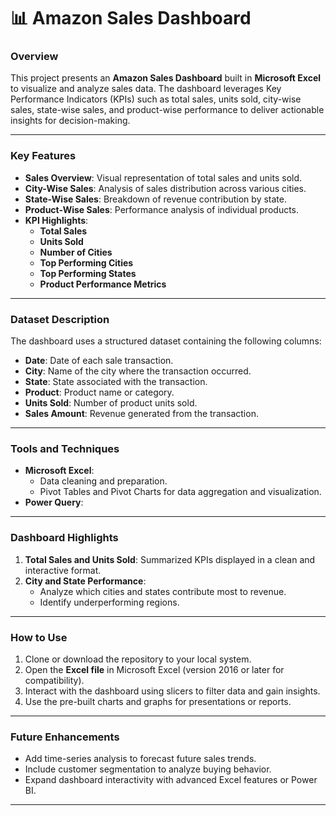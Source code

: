 # 📊 Amazon Sales Dashboard

### **Overview**
This project presents an **Amazon Sales Dashboard** built in **Microsoft Excel** to visualize and analyze sales data. The dashboard leverages Key Performance Indicators (KPIs) such as total sales, units sold, city-wise sales, state-wise sales, and product-wise performance to deliver actionable insights for decision-making.

---

### **Key Features**
- **Sales Overview**: Visual representation of total sales and units sold.
- **City-Wise Sales**: Analysis of sales distribution across various cities.
- **State-Wise Sales**: Breakdown of revenue contribution by state.
- **Product-Wise Sales**: Performance analysis of individual products.
- **KPI Highlights**:
  - **Total Sales**
  - **Units Sold**
  - **Number of Cities**
  - **Top Performing Cities**
  - **Top Performing States**
  - **Product Performance Metrics**

---

### **Dataset Description**
The dashboard uses a structured dataset containing the following columns:
- **Date**: Date of each sale transaction.
- **City**: Name of the city where the transaction occurred.
- **State**: State associated with the transaction.
- **Product**: Product name or category.
- **Units Sold**: Number of product units sold.
- **Sales Amount**: Revenue generated from the transaction.

---

### **Tools and Techniques**
- **Microsoft Excel**:
  - Data cleaning and preparation.
  - Pivot Tables and Pivot Charts for data aggregation and visualization.
- **Power Query**:
    
---

### **Dashboard Highlights**
1. **Total Sales and Units Sold**: Summarized KPIs displayed in a clean and interactive format.
2. **City and State Performance**:
   - Analyze which cities and states contribute most to revenue.
   - Identify underperforming regions.

---

### **How to Use**
1. Clone or download the repository to your local system.
2. Open the **Excel file** in Microsoft Excel (version 2016 or later for compatibility).
3. Interact with the dashboard using slicers to filter data and gain insights.
4. Use the pre-built charts and graphs for presentations or reports.

---

### **Future Enhancements**
- Add time-series analysis to forecast future sales trends.
- Include customer segmentation to analyze buying behavior.
- Expand dashboard interactivity with advanced Excel features or Power BI.

---

